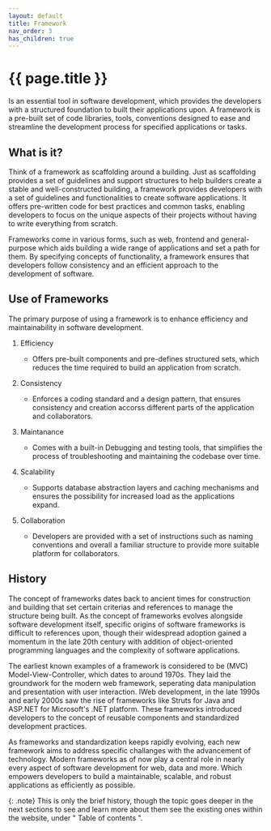 ```yaml
---
layout: default
title: Framework
nav_order: 3
has_children: true
---
```


{{ page.title }}
======================


Is an essential tool in software development, which provides the developers with a structured foundation to built their applications upon. A framework is a pre-built set of code libraries, tools, conventions designed to ease and streamline the development process for specified applications or tasks.


## What is it?

Think of a framework as scaffolding around a building. Just as scaffolding provides a set of guidelines and support structures to help builders create a stable and well-constructed building, a framework provides developers with a set of guidelines and functionalities to create software applications. It offers pre-written code for best practices and common tasks, enabling developers to focus on the unique aspects of their projects without having to write everything from scratch.

Frameworks come in various forms, such as web, frontend and general-purpose which aids building a wide range of applications and set a path for them. By specifying concepts of functionality, a framework ensures that developers follow consistency and an efficient approach to the development of software.


## Use of Frameworks

The primary purpose of using a framework is to enhance efficiency and maintainability in software development.

1. Efficiency

    - Offers pre-built components and pre-defines structured sets, which reduces the time required to build an application from scratch.
2. Consistency

    - Enforces a coding standard and a design pattern, that ensures consistency and creation accorss different parts of the application and collaborators.
3. Maintanance

    - Comes with a built-in Debugging and testing tools, that simplifies the process of troubleshooting and maintaining the codebase over time.
4. Scalability

    - Supports database abstraction layers and caching mechanisms and ensures the possibility for increased load as the applications expand.
5. Collaboration

    - Developers are provided with a set of instructions such as naming conventions and overall a familiar structure to provide more suitable platform for collaborators.


## History

The concept of frameworks dates back to ancient times for construction and building that set certain criterias and references to manage the structure being built. As the concept of frameworks evolves alongside software development itself, specific origins of software frameworks is difficult to references upon, though their widespread adoption gained a momentum in the late 20th century with addition of object-oriented programming languages and the complexity of software applications.

The earliest known examples of a framework is considered to be (MVC) Model-View-Controller, which dates to around 1970s. They laid the groundwork for the modern web framework, seperating data manipulation and presentation with user interaction. IWeb development, in the late 1990s and early 2000s saw the rise of frameworks like Struts for Java and ASP.NET for Microsoft's .NET platform. These frameworks introduced developers to the concept of reusable components and standardized development practices.

As frameworks and standardization keeps rapidly evolving, each new framework aims to address specific challanges with the advancement of technology. Modern frameworks as of now play a central role in nearly every aspect of software development for web, data and more. Which empowers developers to build a maintainable, scalable, and robust applications as efficiently as possible.

{: .note}
This is only the brief history, though the topic goes deeper in the next sections to see and learn more about them see the existing ones within the website, under " Table of contents ".
